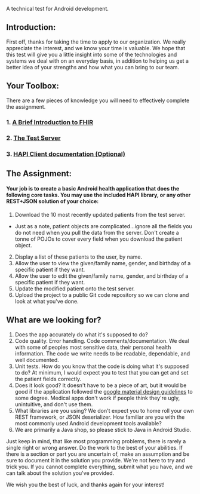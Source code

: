 A technical test for Android development.

## Introduction:

First off, thanks for taking the time to apply to our organization. We really appreciate the interest, and we know your time is valuable. We hope that this test will give you a little insight into some of the technologies and systems we deal with on an everyday basis, in addition to helping us get a better idea of your strengths and how what you can bring to our team.

## Your Toolbox:

There are a few pieces of knowledge you will need to effectively complete the assignment.

### 1. [A Brief Introduction to FHIR](fhir.md)

### 2. [The Test Server](server.md)

### 3. [HAPI Client documentation (Optional)](https://hapifhir.io/doc_rest_client.html)
 
## The Assignment:

#### Your job is to create a basic Android health application that does the following core tasks. You may use the included HAPI library, or any other REST+JSON solution of your choice:

1. Download the 10 most recently updated patients from the test server.
  * Just as a note, patient objects are complicated...ignore all the fields you do not need when you pull the data from the server. Don't create a tonne of POJOs to cover every field when you download the patient object.
2. Display a list of these patients to the user, by name. 
3. Allow the user to view the given/family name, gender, and birthday of a specific patient if they want.
4. Allow the user to edit the given/family name, gender, and birthday of a specific patient if they want.
5. Update the modified patient onto the test server.
6. Upload the project to a public Git code repository so we can clone and look at what you've done.

## What are we looking for?

 1. Does the app accurately do what it's supposed to do?
 2. Code quality. Error handling. Code comments/documentation. We deal with some of peoples most sensitive data, their personal health information. The code we write needs to be readable, dependable, and well documented.
 3. Unit tests. How do you know that the code is doing what it's supposed to do? At minimum, I would expect you to test that you can get and set the patient fields correctly.
 4. Does it look good? It doesn't have to be a piece of art, but it would be good if the application followed the [google material design guidelines](https://material.io/guidelines/) to some degree. Medical apps don't work if people think they're ugly, unintuitive, and don't use them.
 5. What libraries are you using? We don't expect you to home roll your own REST framework, or JSON deserializer. How familiar are you with the most commonly used Android development tools available?
 6. We are primarily a Java shop, so please stick to Java in Android Studio.
 
Just keep in mind, that like most programming problems, there is rarely a single right or wrong answer. Do the work to the best of your abilities. If there is a section or part you are uncertain of, make an assumption and be sure to document it in the solution you provide. We're not here to try and trick you. If you cannot complete everything, submit what you have, and we can talk about the solution you've provided.

We wish you the best of luck, and thanks again for your interest!
